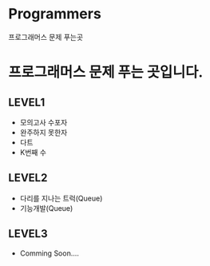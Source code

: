 # Programmers
프로그래머스 문제 푸는곳


# 프로그래머스 문제 푸는 곳입니다.

## LEVEL1
  * 모의고사 수포자
  * 완주하지 못한자
  * 다트
  * K번째 수
## LEVEL2
  * 다리를 지나는 트럭(Queue)
  * 기능개발(Queue)

## LEVEL3
  * Comming Soon....
